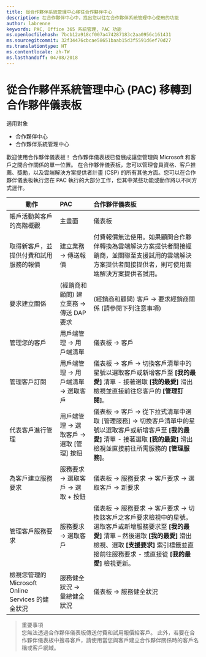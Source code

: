 ```yaml
---
title: 從合作夥伴系統管理中心移往合作夥伴中心
description: 在合作夥伴中心中，找出您以往在合作夥伴系統管理中心使用的功能
author: labrenne
keywords: PAC, Office 365 系統管理, PAC 功能
ms.openlocfilehash: 7bcb12a918cf007a474287183c2aa0956c161431
ms.sourcegitcommit: 32f34476cbcae58651baab15d3f5591d6ef70d27
ms.translationtype: HT
ms.contentlocale: zh-TW
ms.lasthandoff: 04/08/2018
---
```

# <a name="moving-from-partner-admin-center-pac-to-the-partner-dashboard"></a>從合作夥伴系統管理中心 (PAC) 移轉到合作夥伴儀表板

適用對象
- 合作夥伴中心
- 合作夥伴系統管理中心

歡迎使用合作夥伴儀表板！ 合作夥伴儀表板已發展成讓您管理與 Microsoft 和客戶之間合作關係的單一位置。 在合作夥伴儀表板，您可以管理會員資格、客戶推薦、獎勵，以及雲端解決方案提供者計畫 (CSP) 的所有其他方面。您可以在合作夥伴儀表板執行您在 PAC 執行的大部分工作，但其中某些功能或動作將以不同方式運作。 


|**動作**   |**PAC**   |**合作夥伴儀表板**   |
|--------------|:--------------|:---------------|
|帳戶活動與客戶的高階概觀|主畫面|儀表板|
|取得新客戶，並提供付費和試用服務的報價|建立業務 -> 傳送報價|付費報價無法使用。如果顧問合作夥伴轉換為雲端解決方案提供者間接經銷商，並關聯至支援試用的雲端解決方案提供者間接提供者，則可使用雲端解決方案提供者試用。 |
|要求建立關係|(經銷商和顧問) 建立業務 -> 傳送 DAP 要求|(經銷商和顧問) 客戶 -> 要求經銷商關係 (請參閱下列注意事項)|
|管理您的客戶|用戶端管理 -> 用戶端清單|儀表板 -> 客戶|
|管理客戶訂閱|用戶端管理 -> 用戶端清單 -> 選取客戶|儀表板 -> 客戶 -> 切換客戶清單中的星號以選取客戶或新增客戶至 **[我的最愛]** 清單 - 接著選取 **[我的最愛]** 滑出檢視並直接前往您客戶的 **[管理訂閱]**。|
|代表客戶進行管理|用戶端管理 -> 選取客戶 -> 選取 [管理] 按鈕|儀表板 -> 客戶 -> 從下拉式清單中選取 [管理服務] -> 切換客戶清單中的星號以選取客戶或新增客戶至 **[我的最愛]** 清單 - 接著選取 **[我的最愛]** 滑出檢視並直接前往所需服務的 **[管理服務]**。|
|為客戶建立服務要求|服務要求 -> 選取客戶 -> 選取 + 按鈕 | 儀表板 -> 服務要求 -> 客戶要求 -> 選取客戶 -> 新要求|
|管理客戶服務要求| 服務要求 -> 選取客戶|儀表板 -> 服務要求 -> 客戶要求 -> 切換該客戶之客戶要求檢視中的星號，選取客戶或新增服務要求至 **[我的最愛]** 清單 – 然後選取 **[我的最愛]** 滑出檢視、選取 **[支援要求]** 索引標籤並直接前往服務要求 - 或直接從 **[我的最愛]** 檢視更新。|
|檢視您管理的 Microsoft Online Services 的健全狀況|服務健全狀況 -> 彙總健全狀況|儀表板 -> 服務健全狀況|

>重要事項<br>
您無法透過合作夥伴儀表板傳送付費和試用報價給客戶。 此外，若要在合作夥伴儀表板中搜尋客戶，請使用當您與客戶建立合作夥伴關係時的客戶名稱或客戶網域。
